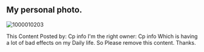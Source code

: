 ## My personal photo. 
![1000010203](https://github.com/cp-info/Anonbar-theme/assets/158504182/8681f4dd-9c43-45b4-8831-9eea280c11eb)

This Content Posted by: Cp info
I'm the right owner: Cp info
Which is having a lot of bad effects on my Daily life.
So Please remove this content.
Thanks.
